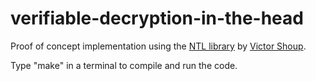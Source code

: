 
# verifiable-decryption-in-the-head

Proof of concept implementation using the [NTL library](https://libntl.org) by [Victor Shoup](https://www.shoup.net).

Type "make" in a terminal to compile and run the code.
